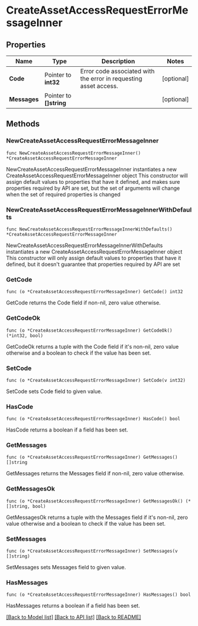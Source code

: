 # CreateAssetAccessRequestErrorMessageInner

## Properties

Name | Type | Description | Notes
------------ | ------------- | ------------- | -------------
**Code** | Pointer to **int32** | Error code associated with the error in requesting asset access. | [optional] 
**Messages** | Pointer to **[]string** |  | [optional] 

## Methods

### NewCreateAssetAccessRequestErrorMessageInner

`func NewCreateAssetAccessRequestErrorMessageInner() *CreateAssetAccessRequestErrorMessageInner`

NewCreateAssetAccessRequestErrorMessageInner instantiates a new CreateAssetAccessRequestErrorMessageInner object
This constructor will assign default values to properties that have it defined,
and makes sure properties required by API are set, but the set of arguments
will change when the set of required properties is changed

### NewCreateAssetAccessRequestErrorMessageInnerWithDefaults

`func NewCreateAssetAccessRequestErrorMessageInnerWithDefaults() *CreateAssetAccessRequestErrorMessageInner`

NewCreateAssetAccessRequestErrorMessageInnerWithDefaults instantiates a new CreateAssetAccessRequestErrorMessageInner object
This constructor will only assign default values to properties that have it defined,
but it doesn't guarantee that properties required by API are set

### GetCode

`func (o *CreateAssetAccessRequestErrorMessageInner) GetCode() int32`

GetCode returns the Code field if non-nil, zero value otherwise.

### GetCodeOk

`func (o *CreateAssetAccessRequestErrorMessageInner) GetCodeOk() (*int32, bool)`

GetCodeOk returns a tuple with the Code field if it's non-nil, zero value otherwise
and a boolean to check if the value has been set.

### SetCode

`func (o *CreateAssetAccessRequestErrorMessageInner) SetCode(v int32)`

SetCode sets Code field to given value.

### HasCode

`func (o *CreateAssetAccessRequestErrorMessageInner) HasCode() bool`

HasCode returns a boolean if a field has been set.

### GetMessages

`func (o *CreateAssetAccessRequestErrorMessageInner) GetMessages() []string`

GetMessages returns the Messages field if non-nil, zero value otherwise.

### GetMessagesOk

`func (o *CreateAssetAccessRequestErrorMessageInner) GetMessagesOk() (*[]string, bool)`

GetMessagesOk returns a tuple with the Messages field if it's non-nil, zero value otherwise
and a boolean to check if the value has been set.

### SetMessages

`func (o *CreateAssetAccessRequestErrorMessageInner) SetMessages(v []string)`

SetMessages sets Messages field to given value.

### HasMessages

`func (o *CreateAssetAccessRequestErrorMessageInner) HasMessages() bool`

HasMessages returns a boolean if a field has been set.


[[Back to Model list]](../README.md#documentation-for-models) [[Back to API list]](../README.md#documentation-for-api-endpoints) [[Back to README]](../README.md)


